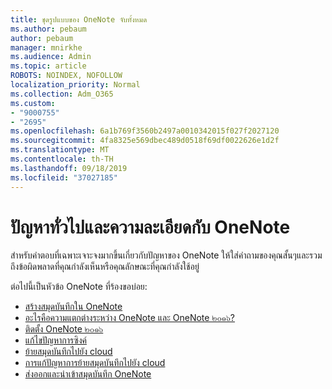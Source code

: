 ```yaml
---
title: ชุดรูปแบบของ OneNote จับทั้งหมด
ms.author: pebaum
author: pebaum
manager: mnirkhe
ms.audience: Admin
ms.topic: article
ROBOTS: NOINDEX, NOFOLLOW
localization_priority: Normal
ms.collection: Adm_O365
ms.custom:
- "9000755"
- "2695"
ms.openlocfilehash: 6a1b769f3560b2497a0010342015f027f2027120
ms.sourcegitcommit: 4fa8325e569dbec489d0518f69df0022626e1d2f
ms.translationtype: MT
ms.contentlocale: th-TH
ms.lasthandoff: 09/18/2019
ms.locfileid: "37027185"
---
```

# <a name="common-issues-and-resolutions-with-onenote"></a>ปัญหาทั่วไปและความละเอียดกับ OneNote

สำหรับคำตอบที่เฉพาะเจาะจงมากขึ้นเกี่ยวกับปัญหาของ OneNote ให้ใส่คำถามของคุณสั้นๆและรวมถึงข้อผิดพลาดที่คุณกำลังเห็นหรือคุณลักษณะที่คุณกำลังใช้อยู่

ต่อไปนี้เป็นหัวข้อ OneNote ที่ร้องขอบ่อย:

- [สร้างสมุดบันทึกใน OneNote](https://support.office.com/article/create-a-notebook-in-onenote-6be33cf9-f7c3-4421-9d74-469a259952d3)
- [อะไรคือความแตกต่างระหว่าง OneNote และ OneNote ๒๐๑๖?](https://support.office.com/article/a624e692-b78b-4c09-b07f-46181958118f)
- [ติดตั้ง OneNote ๒๐๑๖](https://support.office.com/article/c08068d8-b517-4464-9ff2-132cb9c45c08)
- [แก้ไขปัญหาการซิงค์](https://support.office.com/article/299495ef-66d1-448f-90c1-b785a6968d45)
- [ย้ายสมุดบันทึกไปยัง cloud](https://support.office.com/article/d5c28b91-7b9c-45be-8f0c-529bdbba019a)
- [การแก้ปัญหาการย้ายสมุดบันทึกไปยัง cloud](https://support.office.com/article/70528107-11dc-4f3f-b695-b150059dfd78)
- [ส่งออกและนำเข้าสมุดบันทึก OneNote](https://support.office.com/article/a4b60da5-8f33-464e-b1ba-b95ce540f309)